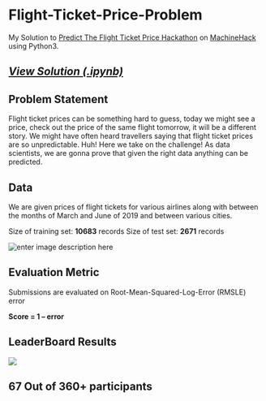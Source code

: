 # Flight-Ticket-Price-Problem

My Solution to [Predict The Flight Ticket Price Hackathon](https://www.machinehack.com/course/predict-the-flight-ticket-price-hackathon/) on [MachineHack](https://www.machinehack.com/) using Python3.
## ***[View Solution (.ipynb)](https://nbviewer.jupyter.org/github/akki3d76/Flight-Ticket-Price-Problem/blob/master/FLIGHT%20TICKET%20PRICE.ipynb)***
## Problem Statement
Flight ticket prices can be something hard to guess, today we might see a price, check out the price of the same flight tomorrow, it will be a different story. We might have often heard travellers saying that flight ticket prices are so unpredictable. Huh! Here we take on the challenge! As data scientists, we are gonna prove that given the right data anything can be predicted. 

## Data
We are given prices of flight tickets for various airlines along with between the months of March and June of 2019 and between various cities.

Size of training set:  **10683**  records
Size of test set:  **2671**  records

![enter image description here](https://lh3.googleusercontent.com/uzLlp1-zuPlqCsGYtRc0CJ4cydgM1h0UM9Vt91TABH0__nLLt7EpMP10y-_R7foquvsA3Sl5Ere1 "data")

## Evaluation Metric 
Submissions are evaluated on Root-Mean-Squared-Log-Error (RMSLE) error 

**Score = 1 – error**
## LeaderBoard Results
![
](https://lh3.googleusercontent.com/TSPu-hJbRzV64cW5zIN3VVh8HQQZVTEr3gyuWoZ9HeTyv_HmIvNqysb63tAYubAYDZQXI9W3aIun "leaderboard score")
## 67 Out of 360+ participants
